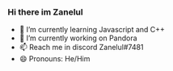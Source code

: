 ### Hi there im Zanelul

- 🌱 I’m currently learning Javascript and C++
- 🔭 I’m currently working on Pandora
- 📫 Reach me in discord Zanelul#7481
- 😄 Pronouns: He/Him
<!--
**Zanelul/Zanelul** is a ✨ _special_ ✨ repository because its `README.md` (this file) appears on your GitHub profile.

Here are some ideas to get you started:

- 🔭 I’m currently working on ...
- 🌱 I’m currently learning ...
- 👯 I’m looking to collaborate on ...
- 🤔 I’m looking for help with ...
- 💬 Ask me about ...
- 📫 How to reach me: ...
- 😄 Pronouns: ...
- ⚡ Fun fact: ...
-->
